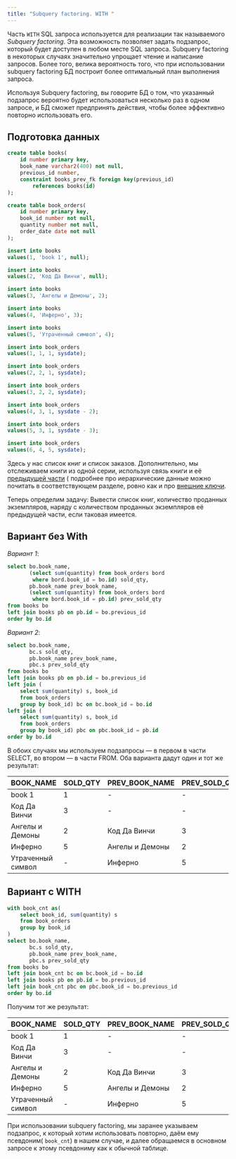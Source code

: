 ```yaml
---
title: "Subquery factoring. WITH "
---
```


Часть `WITH` SQL запроса используется для реализации
так называемого _Subquery factoring_. Эта возможность позволяет задать
подзапрос, который будет доступен в любом месте SQL запроса.
Subquery factoring в некоторых случаях значительно упрощает чтение и написание запросов.
Более того, велика вероятность того, что при использовании subquery
factoring БД построит более оптимальный план выполнения запроса.

Используя Subquery factoring, вы говорите БД о том, что указанный
подзапрос вероятно будет использоваться несколько раз в одном запросе,
и БД сможет предпринять действия, чтобы более эффективно повторно использовать его.

## Подготовка данных

```sql
create table books(
    id number primary key,
    book_name varchar2(400) not null,
    previous_id number,
    constraint books_prev_fk foreign key(previous_id)
        references books(id)
);

create table book_orders(
    id number primary key,
    book_id number not null,
    quantity number not null,
    order_date date not null
);

insert into books
values(1, 'book 1', null);

insert into books
values(2, 'Код Да Винчи', null);

insert into books
values(3, 'Ангелы и Демоны', 2);

insert into books
values(4, 'Инферно', 3);

insert into books
values(5, 'Утраченный символ', 4);

insert into book_orders
values(1, 1, 1, sysdate);

insert into book_orders
values(2, 2, 1, sysdate);

insert into book_orders
values(3, 2, 2, sysdate);

insert into book_orders
values(4, 3, 1, sysdate - 2);

insert into book_orders
values(5, 3, 1, sysdate - 3);

insert into book_orders
values(6, 4, 5, sysdate);
```

Здесь у нас список книг и список заказов.
Дополнительно, мы отслеживаем книги из одной серии, используя связь
книги и её [предыдущей части](/sql/basics/recursive/) ( подробнее про иерархические данные можно
почитать в соответствующем разделе,  ровно как и про [внешние ключи](/sql/dbobjects/foreignkeys/).

Теперь определим задачу: Вывести список книг, количество проданных экземпляров,
наряду с количеством проданных экземпляров её предыдущей части, если таковая имеется.

## Вариант без With

*Вариант 1*:

```sql
select bo.book_name,
       (select sum(quantity) from book_orders bord
        where bord.book_id = bo.id) sold_qty,
       pb.book_name prev_book_name,
       (select sum(quantity) from book_orders bord
        where bord.book_id = pb.id) prev_sold_qty
from books bo
left join books pb on pb.id = bo.previous_id
order by bo.id
```

*Вариант 2*:

```sql
select bo.book_name,
       bc.s sold_qty,
       pb.book_name prev_book_name,
       pbc.s prev_sold_qty
from books bo
left join books pb on pb.id = bo.previous_id
left join (
    select sum(quantity) s, book_id
    from book_orders 
    group by book_id) bc on bc.book_id = bo.id
left join (
    select sum(quantity) s, book_id
    from book_orders
    group by book_id) pbc on pbc.book_id = pb.id
order by bo.id
```
В обоих случаях мы используем подзапросы — в первом в части SELECT, во втором — в части FROM.
Оба варианта дадут один и тот же результат:

|BOOK_NAME| SOLD_QTY|PREV_BOOK_NAME|PREV_SOLD_QTY|
|-|-|-|-|
|book 1| 1| - |- |
|Код Да Винчи| 3|- |- |
|Ангелы и Демоны|2|Код Да Винчи|3|
|Инферно|5|Ангелы и Демоны|2|
|Утраченный символ|-|Инферно|5|

## Вариант с WITH

```sql
with book_cnt as(
    select book_id, sum(quantity) s
    from book_orders
    group by book_id
)
select bo.book_name,
       bc.s sold_qty,
       pb.book_name prev_book_name,
       pbc.s prev_sold_qty
from books bo
left join book_cnt bc on bc.book_id = bo.id
left join books pb on pb.id = bo.previous_id
left join book_cnt pbc on pbc.book_id = bo.previous_id
order by bo.id
```

Получим тот же результат:

|BOOK_NAME| SOLD_QTY|PREV_BOOK_NAME|PREV_SOLD_QTY|
|-|-|-|-|
|book 1| 1| - |- |
|Код Да Винчи| 3|- |- |
|Ангелы и Демоны|2|Код Да Винчи|3|
|Инферно|5|Ангелы и Демоны|2|
|Утраченный символ|-|Инферно|5|

При использовании subquery factoring, мы заранее указываем
подзапрос, к который хотим использовать повторно, даём ему
псевдоним( `book_cnt`) в нашем случае, и далее обращаемся в
основном запросе к этому псевдониму как к обычной таблице.
